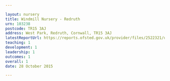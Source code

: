```yaml
---

layout: nursery
title: Windmill Nursery - Redruth
urn: 103238
postcode: TR15 3AJ
address: West Park, Redruth, Cornwall, TR15 3AJ
latestReportUrl: https://reports.ofsted.gov.uk/provider/files/2522321/urn/103238.pdf
teaching: 1
development: 1
leadership: 1
outcomes: 1
overall: 1
date: 28 October 2015

---
```

